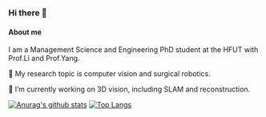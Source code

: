 ### Hi there 👋

#### About me
I am a Management Science and Engineering PhD student at the HFUT with Prof.Li and Prof.Yang.

🌈 My research topic is computer vision and surgical robotics. 

🔭 I’m currently working on 3D vision, including SLAM and reconstruction.

[![Anurag's github stats](https://github-readme-stats.vercel.app/api?username=Rashfu&theme=dark&count_private=true)](https://github.com/anuraghazra/github-readme-stats)
[![Top Langs](https://github-readme-stats.vercel.app/api/top-langs/?username=Rashfu&layout=compact&theme=dark&langs_count=10)](https://github.com/anuraghazra/github-readme-stats)

<!--
**Rashfu/Rashfu** is a ✨ _special_ ✨ repository because its `README.md` (this file) appears on your GitHub profile.

Here are some ideas to get you started:

- 🔭 I’m currently working on ...
- 🌱 I’m currently learning ...
- 👯 I’m looking to collaborate on ...
- 🤔 I’m looking for help with ...
- 💬 Ask me about ...
- 📫 How to reach me: ...
- 😄 Pronouns: ...
- ⚡ Fun fact: ...
-->

